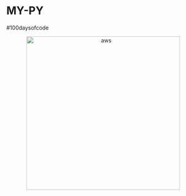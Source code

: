 # MY-PY
#100daysofcode



<p align="middle"> <img src="  https://pythoncoursesonline.com/wp-content/uploads/2020/11/python-pro-bootcamp.jpg" alt="aws" width="400" height="400"/> 

